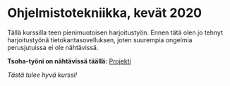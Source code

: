 # Ohjelmistotekniikka, kevät 2020
Tällä kurssilla teen pienimuotoisen harjoitustyön. Ennen tätä olen jo tehnyt harjoitustyönä tietokantasovelluksen, joten suurempia ongelmia perusjutuissa ei ole nähtävissä.

**Tsoha-työni on nähtävissä täällä:** [Projekti](https://github.com/tikibeni/windsurf-ranking)

*Tästä tulee hyvä kurssi!*